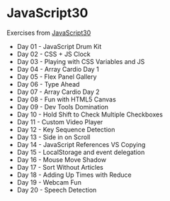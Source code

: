 # JavaScript30

Exercises from [JavaScript30](https://JavaScript30.com)

- Day 01 - JavaScript Drum Kit
- Day 02 - CSS + JS Clock
- Day 03 - Playing with CSS Variables and JS
- Day 04 - Array Cardio Day 1
- Day 05 - Flex Panel Gallery
- Day 06 - Type Ahead
- Day 07 - Array Cardio Day 2
- Day 08 - Fun with HTML5 Canvas
- Day 09 - Dev Tools Domination
- Day 10 - Hold Shift to Check Multiple Checkboxes
- Day 11 - Custom Video Player
- Day 12 - Key Sequence Detection
- Day 13 - Side in on Scroll
- Day 14 - JavaScript References VS Copying
- Day 15 - LocalStorage and event delegation
- Day 16 - Mouse Move Shadow
- Day 17 - Sort Without Articles
- Day 18 - Adding Up Times with Reduce
- Day 19 - Webcam Fun
- Day 20 - Speech Detection
